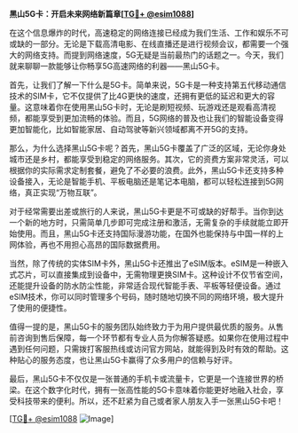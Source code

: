 **黑山5G卡：开启未来网络新篇章[[TG💪+ @esim1088](https://t.me/s/esim1088)]**

在这个信息爆炸的时代，高速稳定的网络连接已经成为我们生活、工作和娱乐不可或缺的一部分。无论是下载高清电影、在线直播还是进行视频会议，都需要一个强大的网络支持。而提到网络速度，5G无疑是当前最热门的话题之一。今天，我们就来聊聊一款能够让你畅享5G高速网络的利器——黑山5G卡。

首先，让我们了解一下什么是5G卡。简单来说，5G卡是一种支持第五代移动通信技术的SIM卡，它不仅提供了比4G更快的速度，还拥有更低的延迟和更大的容量。这意味着你在使用黑山5G卡时，无论是刷短视频、玩游戏还是观看高清视频，都能享受到更加流畅的体验。而且，5G网络的普及也让我们的智能设备变得更加智能化，比如智能家居、自动驾驶等新兴领域都离不开5G的支持。

那么，为什么选择黑山5G卡呢？首先，黑山5G卡覆盖了广泛的区域，无论你身处城市还是乡村，都能享受到稳定的网络服务。其次，它的资费方案非常灵活，可以根据你的实际需求定制套餐，避免了不必要的浪费。此外，黑山5G卡还支持多种设备接入，无论是智能手机、平板电脑还是笔记本电脑，都可以轻松连接到5G网络，真正实现“万物互联”。

对于经常需要出差或旅行的人来说，黑山5G卡更是不可或缺的好帮手。当你到达一个新的地方时，只需简单几步即可完成注册和激活，无需复杂的手续就能立即开始使用。而且，黑山5G卡还支持国际漫游功能，在国外也能保持与中国一样的上网体验，再也不用担心高昂的国际数据费用。

当然，除了传统的实体SIM卡外，黑山5G卡还推出了eSIM版本。eSIM是一种嵌入式芯片，可以直接集成到设备中，无需物理更换SIM卡。这种设计不仅节省空间，还能提升设备的防水防尘性能，非常适合现代智能手表、平板等轻便设备。通过eSIM技术，你可以同时管理多个号码，随时随地切换不同的网络环境，极大提升了使用的便捷性。

值得一提的是，黑山5G卡的服务团队始终致力于为用户提供最优质的服务。从售前咨询到售后保障，每一个环节都有专业人员为你解答疑惑。如果你在使用过程中遇到任何问题，只需拨打客服热线或访问官方网站，就能得到及时有效的帮助。这种贴心的服务态度，也让黑山5G卡赢得了众多用户的信赖与好评。

最后，黑山5G卡不仅仅是一张普通的手机卡或流量卡，它更是一个连接世界的桥梁。在这个数字化时代，拥有一张高性能的5G卡意味着你能更好地融入社会，享受科技带来的便利。所以，还不赶紧为自己或者家人朋友入手一张黑山5G卡吧！

[[TG💪+ @esim1088](https://t.me/s/esim1088) ![Image](https://i.postimg.cc/4NQfJmqS/Snipaste-2025-05-13-00-14-12.png)]